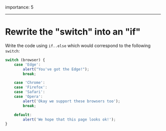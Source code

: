 importance: 5

---

# Rewrite the "switch" into an "if"

Write the code using `if..else` which would correspond to the following `switch`:

```js
switch (browser) {
    case 'Edge':
        alert("You've got the Edge!");
        break;

    case 'Chrome':
    case 'Firefox':
    case 'Safari':
    case 'Opera':
        alert('Okay we support these browsers too');
        break;

    default:
        alert('We hope that this page looks ok!');
}
```
